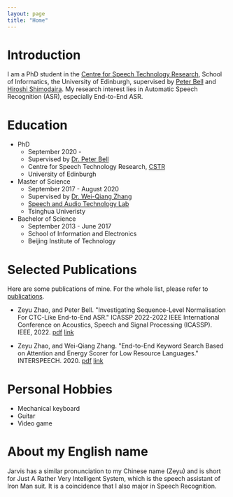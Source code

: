 ```yaml
---
layout: page
title: "Home"
---
```


# Introduction

I am a PhD student in the [Centre for Speech Technology Research](https://www.cstr.ed.ac.uk/), School of Informatics, the University of Edinburgh, supervised by [Peter Bell](https://homepages.inf.ed.ac.uk/pbell1/) and [Hiroshi Shimodaira](https://homepages.inf.ed.ac.uk/hshimoda/). 
My research interest lies in Automatic Speech Recognition (ASR), especially End-to-End ASR.

# Education 

* PhD 
  * September 2020 -
  * Supervised by [Dr. Peter Bell](https://homepages.inf.ed.ac.uk/pbell1/)
  * Centre for Speech Technology Research, [CSTR](https://www.cstr.ed.ac.uk/)
  * University of Edinburgh
* Master of Science
  * September 2017 - August 2020
  * Supervised by [Dr. Wei-Qiang Zhang](https://sites.google.com/site/weiqzhang/Home)
  * [Speech and Audio Technology Lab](http://web.ee.tsinghua.edu.cn/satlab/en/index.htm)
  * Tsinghua Univeristy
* Bachelor of Science 
  * September 2013 - June 2017
  * School of Information and Electronics
  * Beijing Institute of Technology

# Selected Publications

Here are some publications of mine. For the whole list, please refer to [publications](https://zhaozeyu1995.github.io/publications).

* Zeyu Zhao, and Peter Bell. "Investigating Sequence-Level Normalisation For CTC-Like End-to-End ASR." ICASSP 2022-2022 IEEE International Conference on Acoustics, Speech and Signal Processing (ICASSP). IEEE, 2022. [pdf](https://zhaozeyu1995.github.io/pdf/Investigating_Sequence-Level_Normalisation_For_CTC-Like_End-to-End_ASR.pdf) [link](https://ieeexplore.ieee.org/abstract/document/9746821)


* Zeyu Zhao, and Wei-Qiang Zhang. "End-to-End Keyword Search Based on Attention and Energy Scorer for Low Resource Languages." INTERSPEECH. 2020. [pdf](http://www.interspeech2020.org/uploadfile/pdf/Wed-2-2-9.pdf) [link](https://www.isca-speech.org/archive/interspeech_2020/zhao20d_interspeech.html)

# Personal Hobbies

* Mechanical keyboard
* Guitar 
* Video game

# About my English name

Jarvis has a similar pronunciation to my Chinese name (Zeyu) and is short for Just A Rather Very Intelligent System, which is the speech assistant of Iron Man suit. It is a coincidence that I also major in Speech Recognition.